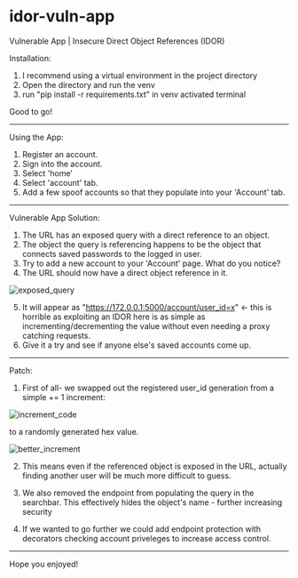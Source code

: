 # idor-vuln-app
Vulnerable App | Insecure Direct Object References (IDOR)

Installation:

1. I recommend using a virtual environment in the project directory
2. Open the directory and run the venv
3. run "pip install -r requirements.txt" in venv activated terminal

Good to go!

____________________________________________________________________


Using the App:

1. Register an account.
2. Sign into the account.
3. Select 'home'
4. Select 'account' tab.
5. Add a few spoof accounts so that they populate into your 'Account' tab.

____________________________________________________________________


Vulnerable App Solution:

1. The URL has an exposed query with a direct reference to an object.
2. The object the query is referencing happens to be the object that connects saved passwords to 
       the logged in user.
3. Try to add a new account to your 'Account' page. What do you notice?
4. The URL should now have a direct object reference in it.

![exposed_query](https://user-images.githubusercontent.com/91342671/163654433-296dc4a2-38fb-41b8-86f6-e6ab74b3fe7d.jpg)

5. It will appear as "https://172.0.0.1:5000/account/user_id=x" <- this is horrible as exploiting an IDOR here
       is as simple as incrementing/decrementing the value without even needing a proxy catching requests.
4. Give it a try and see if anyone else's saved accounts come up.

____________________________________________________________________


Patch:

1. First of all- we swapped out the registered user_id generation from a simple += 1 increment:

![increment_code](https://user-images.githubusercontent.com/91342671/163654412-115ed502-b399-4698-8789-76804a1ac7e8.jpg)

to a randomly generated hex value.

![better_increment](https://user-images.githubusercontent.com/91342671/163654521-77578208-7349-4469-84f8-f0d534d13f5a.jpg)

2. This means even if the referenced object is exposed in the URL,
actually finding another user will be much more difficult to guess.

3. We also removed the endpoint from populating the query in the searchbar. 
       This effectively hides the object's name - further increasing security
       
4. If we wanted to go further we could add endpoint protection with decorators checking account priveleges to increase access control.

____________________________________________________________________


Hope you enjoyed!
